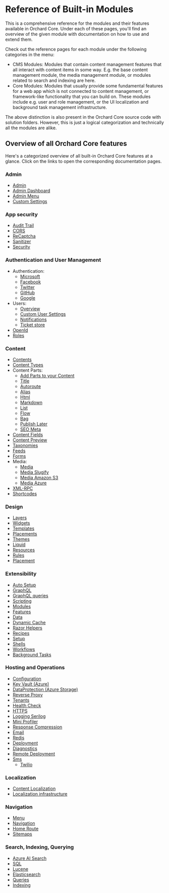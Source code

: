 # Reference of Built-in Modules

This is a comprehensive reference for the modules and their features available in Orchard Core. Under each of these pages, you'll find an overview of the given module with documentation on how to use and extend them.

Check out the reference pages for each module under the following categories in the menu:

- CMS Modules: Modules that contain content management features that all interact with content items in some way. E.g. the base content management module, the media management module, or modules related to search and indexing are here.
- Core Modules: Modules that usually provide some fundamental features for a web app which is not connected to content management, or framework-like functionality that you can build on. These modules include e.g. user and role management, or the UI localization and background task management infrastructure.

The above distinction is also present in the Orchard Core source code with solution folders. However, this is just a logical categorization and technically all the modules are alike.

## Overview of all Orchard Core features

Here's a categorized overview of all built-in Orchard Core features at a glance. Click on the links to open the corresponding documentation pages.

### Admin

- [Admin](modules/Admin/README.md)
- [Admin Dashboard](modules/AdminDashboard/README.md)
- [Admin Menu](modules/AdminMenu/README.md)
- [Custom Settings](modules/CustomSettings/README.md)

### App security

- [Audit Trail](modules/AuditTrail/README.md)
- [CORS](modules/Cors/README.md)
- [ReCaptcha](modules/ReCaptcha/README.md)
- [Sanitizer](core/Sanitizer/README.md)
- [Security](modules/Security/README.md)

### Authentication and User Management

- Authentication:
  - [Microsoft](modules/Microsoft.Authentication/README.md)
  - [Facebook](modules/Facebook/README.md)
  - [Twitter](modules/Twitter/README.md)
  - [GitHub](modules/GitHub/README.md)
  - [Google](modules/Google/README.md)
- Users:
  - [Overview](modules/Users/README.md)
  - [Custom User Settings](modules/Users/CustomUserSettings/README.md)
  - [Notifications](modules/Notifications/README.md)
  - [Ticket store](modules/Users/TicketStore.md)
- [OpenId](modules/OpenId/README.md)
- [Roles](modules/Roles/README.md)

### Content

- [Contents](modules/Contents/README.md)
- [Content Types](modules/ContentTypes/README.md)
- Content Parts:
  - [Add Parts to your Content](modules/ContentParts/README.md)
  - [Title](modules/Title/README.md)
  - [Autoroute](modules/Autoroute/README.md)
  - [Alias](modules/Alias/README.md)
  - [Html](modules/Html/README.md)
  - [Markdown](modules/Markdown/README.md)
  - [List](modules/Lists/README.md)
  - [Flow](modules/Flow/README.md)
  - [Bag](modules/Flow/BagPart.md)
  - [Publish Later](modules/PublishLater/README.md)
  - [SEO Meta](modules/Seo/README.md)
- [Content Fields](modules/ContentFields/README.md)
- [Content Preview](modules/ContentPreview/README.md)
- [Taxonomies](modules/Taxonomies/README.md)
- [Feeds](modules/Feeds/README.md)
- [Forms](modules/Forms/README.md)
- Media:
  - [Media](modules/Media/README.md)
  - [Media Slugify](modules/Media.Slugify/README.md)
  - [Media Amazon S3](modules/Media.AmazonS3/README.md)
  - [Media Azure](modules/Media.Azure/README.md)
- [XML-RPC](modules/XmlRpc/README.md)
- [Shortcodes](modules/Shortcodes/README.md)

### Design

- [Layers](modules/Layers/README.md)
- [Widgets](modules/Widgets/README.md)
- [Templates](modules/Templates/README.md)
- [Placements](modules/Placements/README.md)
- [Themes](modules/Themes/README.md)
- [Liquid](modules/Liquid/README.md)
- [Resources](modules/Resources/README.md)
- [Rules](modules/Rules/README.md)
- [Placement](core/Placement/README.md)

### Extensibility

- [Auto Setup](modules/AutoSetup/README.md)
- [GraphQL](modules/Apis.GraphQL/README.md)
- [GraphQL queries](core/Apis.GraphQL.Abstractions/README.md)
- [Scripting](modules/Scripting/README.md)
- [Modules](core/Modules/README.md)
- [Features](modules/Features/README.md)
- [Data](core/Data/README.md)
- [Dynamic Cache](modules/DynamicCache/README.md)
- [Razor Helpers](core/Razor/README.md)
- [Recipes](modules/Recipes/README.md)
- [Setup](modules/Setup/README.md)
- [Shells](core/Shells/README.md)
- [Workflows](modules/Workflows/README.md)
- [Background Tasks](modules/BackgroundTasks/README.md)

### Hosting and Operations

- [Configuration](core/Configuration/README.md)
- [Key Vault (Azure)](core/KeyVault.Azure/README.md)
- [DataProtection (Azure Storage)](modules/DataProtection.Azure/README.md)
- [Reverse Proxy](modules/ReverseProxy/README.md)
- [Tenants](modules/Tenants/README.md)
- [Health Check](modules/HealthChecks/README.md)
- [HTTPS](modules/Https/README.md)
- [Logging Serilog](core/Logging.Serilog/README.md)
- [Mini Profiler](modules/MiniProfiler/README.md)
- [Response Compression](modules/ResponseCompression/README.md)
- [Email](modules/Email/README.md)
- [Redis](modules/Redis/README.md)
- [Deployment](modules/Deployment/README.md)
- [Diagnostics](modules/Diagnostics/README.md)
- [Remote Deployment](modules/Deployment.Remote/README.md)
- [Sms](modules/Sms/README.md)
  - [Twilio](modules/Sms.Twilio/README.md)

### Localization

- [Content Localization](modules/ContentLocalization/README.md)
- [Localization infrastructure](modules/Localize/README.md)

### Navigation

- [Menu](modules/Menu/README.md)
- [Navigation](modules/Navigation/README.md)
- [Home Route](modules/HomeRoute/README.md)
- [Sitemaps](modules/Sitemaps/README.md)

### Search, Indexing, Querying

- [Azure AI Search](modules/AzureAISearch/README.md)
- [SQL](modules/SQLIndexing/README.md)
- [Lucene](modules/Lucene/README.md)
- [Elasticsearch](modules/Elasticsearch/README.md)
- [Queries](modules/Queries/README.md)
- [Indexing](modules/Indexing/README.md)
